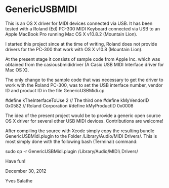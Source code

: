 GenericUSBMIDI
==============

This is an OS X driver for MIDI devices connected via USB. It has been tested with a Roland (Ed) PC-300 MIDI Keyboard connected via USB to an Apple MacBook Pro running Mac OS X v10.8.2 (Mountain Lion).

I started this project since at the time of writing, Roland does not provide drivers for the PC-300 that work with OS X v10.8 (Mountain Lion). 

At the present stage it consists of sample code from Apple Inc. which was obtained from the casiousbmididriver (A Casio USB MIDI Interface driver for Mac OS X).

The only change to the sample code that was necessary to get the driver to work with the Roland PC-300, was to set the USB interface number, vendor ID and product ID in the file GenericUSBMidi.cp

#define kTheInterfaceToUse	2	// The third one
#define kMyVendorID		0x0582	// Roland Corporation
#define kMyProductID		0x0008

The idea of the present project would be to provide a generic open source OS X driver for several other USB MIDI devices. Contributions are welcome! 

After compiling the source with Xcode simply copy the resulting bundle GenericUSBMidi.plugin to the Folder /Library/Audio/MIDI Drivers/. This is most simply done with the following bash (Terminal) command:

sudo cp -r GenericUSBMidi.plugin /Library/Audio/MIDI\ Drivers/

Have fun!

December 30, 2012

Yves Salathe
